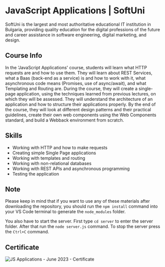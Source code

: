 # JavaScript Applications | SoftUni

SoftUni is the largest and most authoritative educational IT institution in Bulgaria, providing quality education for the digital professions of the future and career assistance in software engineering, digital marketing, and design.

## Course Info

In the 'JavaScript Applications' course, students will learn what HTTP requests are and how to use them. They will learn about REST Services, what a Baas (back-end as a service) is and how to work with it, what asynchronous code means (Promises, use of async/await), and what Templating and Routing are. During the course, they will create a single-page application, using the techniques learned from previous lectures, on which they will be assessed. They will understand the architecture of an application and how to structure their applications properly. By the end of the course, they will look at different design patterns and their practical guidelines, create their own web components using the Web Components standard, and build a Webback environment from scratch.

## Skills

- Working with HTTP and how to make requests
- Creating simple Single Page applications
- Working with templates and routing
- Working with non-relational databases
- Working with REST APIs and asynchronous programming
- Testing the application

## Note

Please keep in mind that if you want to use any of these materials after downloading the repository, you should run the `npm install` command into your VS Code terminal to generate the `node_modules` folder.

You also have to start the server. First type `cd server` to enter the server folder. After that run the `node server.js` command. To stop the server press the `Ctrl+C` command.

## Certificate

![JS Applications - June 2023 - Certificate](https://github.com/user-attachments/assets/fc667e08-67c5-4a5d-b3b7-a49faab2eac1)